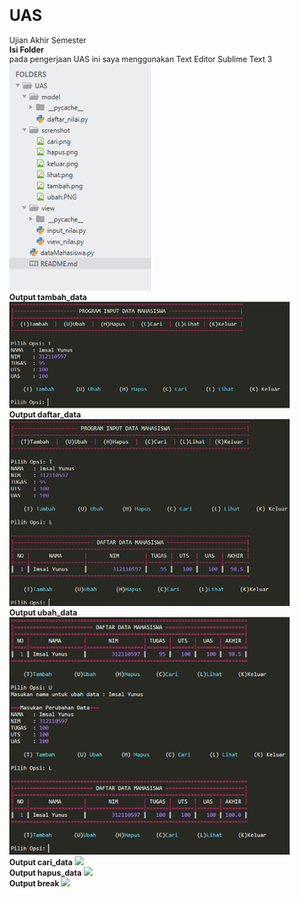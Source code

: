 # UAS
Ujian Akhir Semester<br />
<b>Isi Folder</b> <br /> pada pengerjaan UAS ini saya menggunakan Text Editor Sublime Text 3<br />
![](screnshot/file.PNG)
<br />
<b>Output tambah_data</b>
![](screnshot/tambah1.png)
<br>
<b>Output daftar_data</b>
![](screnshot/lihat1.PNG)
<br>
<b>Output ubah_data</b>
![](screnshot/ubahh.PNG)
<br>
<b>Output cari_data</b>
![](screnshot/carii.PNG)
<br>
<b>Output hapus_data</b>
![](screnshot/hapuss.PNG)
<br>
<b>Output break</b>
![](screnshot/keluars.PNG)
<br>
